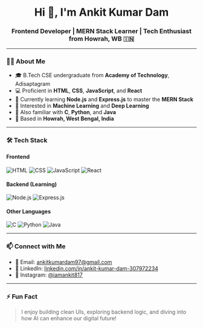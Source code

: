<h1 align="center">Hi 👋, I'm Ankit Kumar Dam</h1>
<h3 align="center">Frontend Developer | MERN Stack Learner | Tech Enthusiast from Howrah, WB 🇮🇳</h3>

---

### 👨‍💻 About Me

- 🎓 B.Tech CSE undergraduate from **Academy of Technology**, Adisaptagram  
- 💻 Proficient in **HTML**, **CSS**, **JavaScript**, and **React**
- 🌱 Currently learning **Node.js** and **Express.js** to master the **MERN Stack**
- 🔭 Interested in **Machine Learning** and **Deep Learning**
- 🧠 Also familiar with **C**, **Python**, and **Java**
- 📍 Based in **Howrah, West Bengal, India**

---

### 🛠️ Tech Stack

#### Frontend
![HTML](https://img.shields.io/badge/-HTML5-E34F26?style=flat&logo=html5&logoColor=white)
![CSS](https://img.shields.io/badge/-CSS3-1572B6?style=flat&logo=css3)
![JavaScript](https://img.shields.io/badge/-JavaScript-F7DF1E?style=flat&logo=javascript&logoColor=black)
![React](https://img.shields.io/badge/-React-61DAFB?style=flat&logo=react)

#### Backend (Learning)
![Node.js](https://img.shields.io/badge/-Node.js-339933?style=flat&logo=nodedotjs&logoColor=white)
![Express.js](https://img.shields.io/badge/-Express.js-000000?style=flat&logo=express&logoColor=white)

#### Other Languages
![C](https://img.shields.io/badge/-C-00599C?style=flat&logo=c)
![Python](https://img.shields.io/badge/-Python-3776AB?style=flat&logo=python)
![Java](https://img.shields.io/badge/-Java-007396?style=flat&logo=java)

---


### 📫 Connect with Me

- 📧 Email: [ankitkumardam97@gmail.com](mailto:ankitkumardam97@gmail.com)
- 💼 LinkedIn: [linkedin.com/in/ankit-kumar-dam-307972234](https://www.linkedin.com/in/ankit-kumar-dam-307972234/)
- 📸 Instagram: [@iamankit817](https://www.instagram.com/iamankit817/)

---

### ⚡ Fun Fact

> I enjoy building clean UIs, exploring backend logic, and diving into how AI can enhance our digital future!

